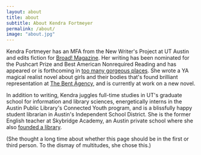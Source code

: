 ```yaml
---
layout: about
title: about
subtitle: About Kendra Fortmeyer
permalink: /about/
image: "about.jpg"
---
```


Kendra Fortmeyer has an MFA from the New Writer's Project at UT Austin and edits fiction for [Broad! Magazine](http://broadzine.com/about/meet-the-staff/). Her writing has been nominated for the Pushcart Prize and Best American Nonrequired Reading and has appeared or is forthcoming in [too many gorgeous places](http://kendrafortmeyer.com/#1).
She wrote a YA magical realist novel about girls and their bodies that's found brilliant representation at [The Bent Agency](http://www.thebentagency.com/), and is currently at work on a new novel.

In addition to writing, Kendra juggles full-time studies in UT's graduate school for information and library sciences, energetically interns in the Austin Public Library's Connected Youth program, and is a blissfully happy student librarian in Austin's Independent School District. She is the former English teacher at Skybridge Academy, an Austin private school where she also [founded a library](https://theamazingskybrary.wordpress.com/).

(She thought a long time about whether this page should be in the first or third person. To the dismay of multitudes, she chose this.)
